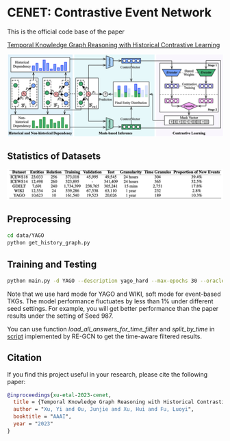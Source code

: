 # CENET: Contrastive Event Network

This is the official code base of the paper

[Temporal Knowledge Graph Reasoning with Historical Contrastive Learning](https://arxiv.org/abs/2211.10904)

![architecture](architecture.png)

## Statistics of Datasets
![datasets](data/datasets.png)


## Preprocessing
```bash
cd data/YAGO
python get_history_graph.py
```

## Training and Testing
```bash
python main.py -d YAGO --description yago_hard --max-epochs 30 --oracle-epochs 20 --valid-epochs 5 --alpha 0.2 --lambdax 2 --batch-size 1024 --lr 0.001 --oracle_lr 0.001 --oracle_mode hard --save_dir SAVE --eva_dir SAVE
```

Note that we use hard mode for YAGO and WIKI, soft mode for event-based TKGs. The model performance fluctuates by less than 1% under different seed settings. For example, you will get better performance than the paper results under the setting of Seed 987.


You can use function *load_all_answers_for_time_filter* and *split_by_time* in [script](https://github.com/Lee-zix/RE-GCN/blob/master/rgcn/utils.py) implemented by RE-GCN to get the time-aware filtered results.

## Citation ##

If you find this project useful in your research, please cite the following paper:

```bibtex
@inproceedings{xu-etal-2023-cenet,
  title = {Temporal Knowledge Graph Reasoning with Historical Contrastive Learning},
  author = "Xu, Yi and Ou, Junjie and Xu, Hui and Fu, Luoyi",
  booktitle = "AAAI",
  year = "2023"
}
```
